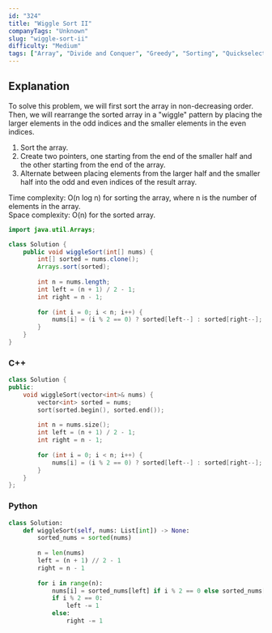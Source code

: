 ```yaml
---
id: "324"
title: "Wiggle Sort II"
companyTags: "Unknown"
slug: "wiggle-sort-ii"
difficulty: "Medium"
tags: ["Array", "Divide and Conquer", "Greedy", "Sorting", "Quickselect"]
---
```


## Explanation
To solve this problem, we will first sort the array in non-decreasing order. Then, we will rearrange the sorted array in a "wiggle" pattern by placing the larger elements in the odd indices and the smaller elements in the even indices.

1. Sort the array.
2. Create two pointers, one starting from the end of the smaller half and the other starting from the end of the array.
3. Alternate between placing elements from the larger half and the smaller half into the odd and even indices of the result array.

Time complexity: O(n log n) for sorting the array, where n is the number of elements in the array.  
Space complexity: O(n) for the sorted array.
```java
import java.util.Arrays;

class Solution {
    public void wiggleSort(int[] nums) {
        int[] sorted = nums.clone();
        Arrays.sort(sorted);
        
        int n = nums.length;
        int left = (n + 1) / 2 - 1;
        int right = n - 1;
        
        for (int i = 0; i < n; i++) {
            nums[i] = (i % 2 == 0) ? sorted[left--] : sorted[right--];
        }
    }
}
```

### C++
```cpp
class Solution {
public:
    void wiggleSort(vector<int>& nums) {
        vector<int> sorted = nums;
        sort(sorted.begin(), sorted.end());
        
        int n = nums.size();
        int left = (n + 1) / 2 - 1;
        int right = n - 1;
        
        for (int i = 0; i < n; i++) {
            nums[i] = (i % 2 == 0) ? sorted[left--] : sorted[right--];
        }
    }
};
```

### Python
```python
class Solution:
    def wiggleSort(self, nums: List[int]) -> None:
        sorted_nums = sorted(nums)
        
        n = len(nums)
        left = (n + 1) // 2 - 1
        right = n - 1
        
        for i in range(n):
            nums[i] = sorted_nums[left] if i % 2 == 0 else sorted_nums[right]
            if i % 2 == 0:
                left -= 1
            else:
                right -= 1
```